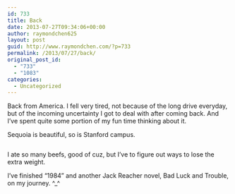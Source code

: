 ```yaml
---
id: 733
title: Back
date: 2013-07-27T09:34:06+00:00
author: raymondchen625
layout: post
guid: http://www.raymondchen.com/?p=733
permalink: /2013/07/27/back/
original_post_id:
  - "733"
  - "1083"
categories:
  - Uncategorized
---
```

Back from America. I fell very tired, not because of the long drive everyday, but of the incoming uncertainty I got to deal with after coming back. And I&#8217;ve spent quite some portion of my fun time thinking about it.

Sequoia is beautiful, so is Stanford campus.

<div>
  <img style="max-width:600px;" alt="" src="http://distilleryimage3.s3.amazonaws.com/9b8ceae0f26711e29b9b22000a1f96c5_7.jpg" />
</div>

I ate so many beefs, good of cuz, but I&#8217;ve to figure out ways to lose the extra weight.

I&#8217;ve finished &#8220;1984&#8221; and another Jack Reacher novel, Bad Luck and Trouble, on my journey. ^_^
